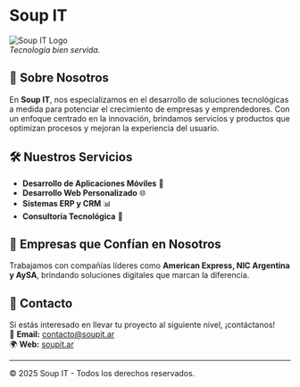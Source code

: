 # Soup IT

![Soup IT Logo](https://soupit.ar/soupIT.svg)  
*Tecnología bien servida.*

## 🚀 Sobre Nosotros
En **Soup IT**, nos especializamos en el desarrollo de soluciones tecnológicas a medida para potenciar el crecimiento de empresas y emprendedores. Con un enfoque centrado en la innovación, brindamos servicios y productos que optimizan procesos y mejoran la experiencia del usuario.

## 🛠️ Nuestros Servicios
- **Desarrollo de Aplicaciones Móviles** 📱
- **Desarrollo Web Personalizado** 🌐
- **Sistemas ERP y CRM** 📊
- **Consultoría Tecnológica** 🧠

## 🤝 Empresas que Confían en Nosotros
Trabajamos con compañías líderes como **American Express, NIC Argentina y AySA**, brindando soluciones digitales que marcan la diferencia.

## 📩 Contacto
Si estás interesado en llevar tu proyecto al siguiente nivel, ¡contáctanos!  
📧 **Email:** [contacto@soupit.ar](mailto:contacto@soupit.ar)  
🌍 **Web:** [soupit.ar](https://soupit.ar)

---
© 2025 Soup IT - Todos los derechos reservados.
